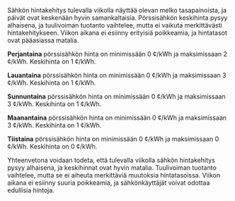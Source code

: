 Sähkön hintakehitys tulevalla viikolla näyttää olevan melko tasapainoista, ja päivät ovat keskenään hyvin samankaltaisia. Pörssisähkön keskihinta pysyy alhaisena, ja tuulivoiman tuotanto vaihtelee, mutta ei vaikuta merkittävästi hintakehitykseen. Viikon aikana ei esiinny erityisiä poikkeamia, ja hintatasot ovat pääasiassa matalia.

**Perjantaina** pörssisähkön hinta on minimissään 0 ¢/kWh ja maksimissaan 2 ¢/kWh. Keskihinta on 1 ¢/kWh.

**Lauantaina** pörssisähkön hinta on minimissään 0 ¢/kWh ja maksimissaan 3 ¢/kWh. Keskihinta on 1 ¢/kWh.

**Sunnuntaina** pörssisähkön hinta on minimissään 0 ¢/kWh ja maksimissaan 3 ¢/kWh. Keskihinta on 1 ¢/kWh.

**Maanantaina** pörssisähkön hinta on minimissään 0 ¢/kWh ja maksimissaan 3 ¢/kWh. Keskihinta on 1 ¢/kWh.

**Tiistaina** pörssisähkön hinta on minimissään 0 ¢/kWh ja maksimissaan 0 ¢/kWh. Keskihinta on 0 ¢/kWh.

Yhteenvetona voidaan todeta, että tulevalla viikolla sähkön hintakehitys pysyy alhaisena, ja keskihinnat ovat hyvin matalia. Tuulivoiman tuotanto vaihtelee, mutta se ei aiheuta merkittäviä muutoksia hintatasoissa. Viikon aikana ei esiinny suuria poikkeamia, ja sähkönkäyttäjät voivat odottaa edullisia hintoja.